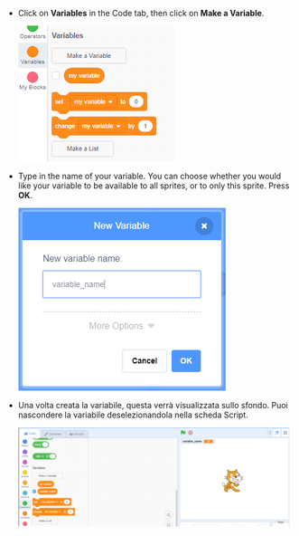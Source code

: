 + Click on **Variables** in the Code tab, then click on **Make a Variable**.
    
    ![Blocchi per le variabili](images/data-blocks.png)

+ Type in the name of your variable. You can choose whether you would like your variable to be available to all sprites, or to only this sprite. Press **OK**.
    
    ![Creare una variabile](images/create-variable.png)

+ Una volta creata la variabile, questa verrà visualizzata sullo sfondo. Puoi nascondere la variabile deselezionandola nella scheda Script.
    
    ![Variable on the stage](images/variable-show.png)